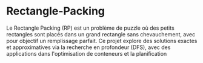 # Rectangle-Packing
Le Rectangle Packing (RP) est un problème de puzzle où des petits rectangles sont placés dans un grand rectangle sans chevauchement, avec pour objectif un remplissage parfait. Ce projet explore des solutions exactes et approximatives via la recherche en profondeur (DFS), avec des applications dans l'optimisation de conteneurs et la planification
